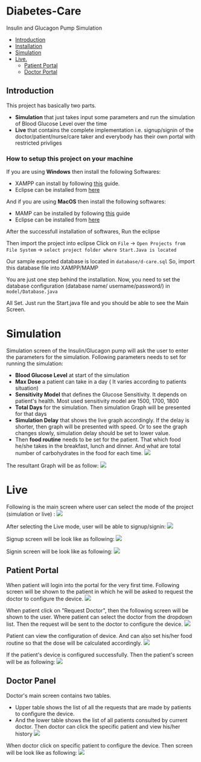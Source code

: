 # Diabetes-Care

Insulin and Glucagon Pump Simulation

<!--ts-->
   * [Introduction](#introduction)
   * [ Installation ](#setup-guide)
   * [ Simulation](#simulation)
   * [ Live.](#live)
      * [ Patient Portal](#patient-portal)
      * [ Doctor Portal](#doctor-portal)
<!--te-->
   
<a name="introduction"></a>
## Introduction
This project has basically two parts.
- **Simulation** that just takes input some parameters and run the simulation of Blood Glucose Level over the time
- **Live** that contains the complete implementation i.e.  signup/signin of the doctor/patient/nurse/care taker and everybody has their own portal with restricted privliges

<a name="setup-guide"></a>
### How to setup this project on your machine

If you are using **Windows** then install the following Softwares:
- XAMPP can install by following [this](https://pureinfotech.com/install-xampp-windows-10/) guide. 
- Eclipse can be installed from [here](https://www.eclipse.org/downloads/)


And if you are using **MacOS** then install the following softwares:
- MAMP can be installed by following [this](https://wpshout.com/quick-guides/how-to-install-mamp-on-your-mac/) guide
- Eclipse can be installed from [here](https://www.eclipse.org/downloads/)


After the successfull installation of softwares, Run the eclipse

Then import the project into eclipse
Click on ```File``` -> ```Open Projects from File System``` -> ```select project folder where Start.Java is located```

Our sample exported database is located in ```database/d-care.sql```
So, import this database file into XAMPP/MAMP

You are just one step behind the installation. Now, you need to set the database configuration (database name/ username/password/) in ```model/Database.java```

All Set. Just run the Start.java file and you should be able to see the Main Screen. 

<a name="simulation"></a>
# Simulation

Simulation screen of the Insulin/Glucagon pump will ask the user to enter the parameters for the simulation. Following parameters needs to set for running the simulation:
- **Blood Glucose Level** at start of the simulation
- **Max Dose** a patient can take in a day ( It varies according to patients situation)
- **Sensitivity Model** that defines the Glucose Sensitivity. It depends on patient's health. Most used sensitivity model are 1500, 1700, 1800
- **Total Days** for the simulation. Then simulation Graph will be presented for that days
- **Simulation Delay** that shows the live graph accordingly. If the delay is shorter, then graph will be presented with speed. Or to see the graph changes slowly, simulation delay should be set to lower value. 
- Then **food routine** needs to be set for the patient. That which food he/she takes in the breakfast, lunch and dinner. And what are total number of carbohydrates in the food for each time. 
![](screenshots/simulation-1.png)

The resultant Graph will be as follow:
![](screenshots/simulation-2.png)

<a name="live"></a>
# Live

Following is the main screen where user can select the mode of the project (simulation or live) : 
![](screenshots/main-screen.png)

After selecting the Live mode, user will be able to signup/signin: 
![](screenshots/authnication-screen.png)

Signup screen will be look like as following:
![](screenshots/signup.png)

Signin screen will be look like as following:
![](screenshots/signin.png)
<a name="patient-portal"></a>
## Patient Portal

When patient will login into the portal for the very first time. Following screen will be shown to the patient in which he will be asked to request the doctor to configure the device. 
![](screenshots/patient-default-screen.png)

When patient click on "Request Doctor", then the following screen will be shown to the user. Where patient can select the doctor from the dropdown list. Then the request will be sent to the doctor to configure the device. 
![](screenshots/patient-request-doctor.png)


Patient can view the configuration of device. And can also set his/her food routine so that the dose will be calculated accordingly. 
![](screenshots/patient-device-configuration.png)

If the patient's device is configured successfully. Then the patient's screen will be as following:
![](screenshots/patient-main-screen.png)

<a name="doctor-portal"></a>
## Doctor Panel

Doctor's main screen contains two tables. 
- Upper table shows the list of all the requests that are made by patients to configure the device. 
- And the lower table shows the list of all patients consulted by current doctor. Then doctor can click the specific patient and view his/her history
![](screenshots/doctor-main-screen.png)

When doctor click on specific patient to configure the device. Then  screen will be look like as following:
![](screenshots/doctor-configure-device.png)

